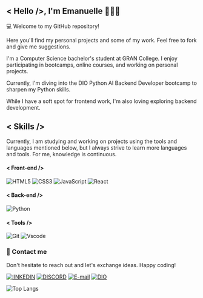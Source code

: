 ## < Hello />, I'm Emanuelle 👩🏻‍💻
💻 Welcome to my GitHub repository! 

Here you'll find my personal projects and some of my work. Feel free to fork and give me suggestions.

I'm a Computer Science bachelor's student at GRAN College. I enjoy participating in bootcamps, online courses, and working on personal projects.

Currently, I'm diving into the DIO Python AI Backend Developer bootcamp  to sharpen my Python skills.

 While I have a soft spot for frontend work, I'm also loving exploring backend development. 

## < Skills />

Currently, I am studying and working on projects using the tools and languages mentioned below, but I always strive to learn more languages and tools. For me, knowledge is continuous.

#### < Front-end />
![HTML5](https://img.shields.io/badge/HTML5-000?style=for-the-badge&logo=html5&logoColor=orange) ![CSS3](https://img.shields.io/badge/CSS3-000?style=for-the-badge&logo=css3&logoColor=blue) ![JavaScript](https://img.shields.io/badge/JavaScript-000?style=for-the-badge&logo=javascript&logoColor=yellow)
![React](https://img.shields.io/badge/React-000?style=for-the-badge&logo=react&logoColor=61DAFB)

#### < Back-end />
![Python](https://img.shields.io/badge/python-000?style=for-the-badge&logo=python&logoColor=ffdd54)

#### < Tools />
![Git](https://img.shields.io/badge/GIT-000?style=for-the-badge&logo=git&logoColor=white) ![Vscode](https://img.shields.io/badge/Vscode-000?style=for-the-badge&logo=visual-studio-code&logoColor=white)

### 📩 Contact me

Don't hesitate to reach out and let's exchange ideas. Happy coding! 

[![lINKEDIN](https://img.shields.io/badge/Linkedin-000?style=for-the-badge&logo=Linkedin&logoColor=white)](https://www.linkedin.com/in/emanuelle-goncalo/) [![DISCORD](https://img.shields.io/badge/Discord-000?style=for-the-badge&logo=Discord&logoColor=white)](https://discord.com/channels/@emmasales/) [![E-mail](https://img.shields.io/badge/-Email-000?style=for-the-badge&logo=microsoft-outlook&logoColor=fff)](mailto:emanuellesalesg@gmail.com) [![DIO](https://img.shields.io/badge/DIO-939?style=for-the-badge&logo)](https://www.dio.me/users/emanuellesalesg)

![Top Langs](https://github-readme-stats-git-masterrstaa-rickstaa.vercel.app/api/top-langs/?username=emanuellesalesg&layout=compact&bg_color=000&border_color=FFF&title_color=939&text_color=FFF)
